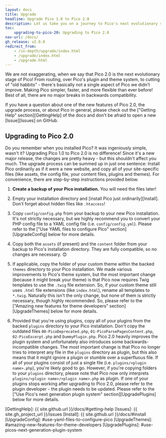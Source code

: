 ```yaml
---
layout: docs
title: Upgrade
headline: Upgrade Pico 1.0 to Pico 2.0
description: Let us take you on a journey to Pico's next evolutionary stage!
toc:
    upgrading-to-pico-20: Upgrading to Pico 2.0
nav-url: /docs/
gh_release: v2.0.0
redirect_from:
    - /in-depth/upgrade/index.html
    - /upgrade/index.html
    - /upgrade.html
---
```


We are not exaggerating, when we say that Pico 2.0 is the next evolutionary stage of Pico! From routing, over Pico's plugin and theme system, to cutting of "old habbits" - there's basically not a single aspect of Pico we didn't improve. Making Pico simpler, faster, and more flexible than ever before! Best of all, there are no major breaks in backwards compatibility.

If you have a question about one of the new features of Pico 2.0, the upgrade process, or about Pico in general, please check out the ["Getting Help" section][GettingHelp] of the docs and don't be afraid to open a new [Issue][Issues] on GitHub.

## Upgrading to Pico 2.0

Do you remember when you installed Pico? It was ingeniously simple, wasn't it? Upgrading Pico 1.0 to Pico 2.0 is no difference! Since it's a new major release, the changes are pretty heavy - but this shouldn't affect you much. The upgrade process can be summed up in just one sentence: Install Pico ordinarily as if it were a new website, and copy all of your site-specific files (like assets, the config file, your content files, plugins and themes). For convenience, there are step-by-step instructions provided below.

1. **Create a backup of your Pico installation.** You will need the files later!

2. Empty your installation directory and [install Pico just ordinarily][Install]. Don't forget about hidden files like `.htaccess`!

3. Copy `config/config.php` from your backup to your new Pico installation. It's not strictly necessary, but we highly recommend you to convert your PHP config file to a YAML config file (i.e. `config/config.yml`). Please refer to the ["Use YAML files to configure Pico" section][UpgradeConfig] below for more details.

4. Copy both the `assets` (if present) and the `content` folder from your backup to Pico's installation directory. They are fully compatible, so no changes are necessary. 😊

5. If applicable, copy the folder of your custom theme within the backed `themes` directory to your Pico installation. We made various improvements to Pico's theme system, but the most important change (because it might break your theme) is that Pico now requires Twig templates to use the `.twig` file extension. So, if your custom theme still uses `.html` file extensions (like `index.html`), rename all templates to `*.twig`. Naturally this isn't the only change, but none of them is strictly necessary, though highly recommended. So, please refer to the ["Amazing new features for theme developers" section][UpgradeThemes] below for more details.

6. Provided that you're using plugins, copy all of your plugins from the backed `plugins` directory to your Pico installation. Don't copy the outdated files `00-PicoDeprecated.php`, `01-PicoParsePagesContent.php`, `02-PicoExcerpt.php` and `DummyPlugin.php`. Pico 2.0 heavily improves the plugin system and unfortunately also introduces some backwards-incompatible changes. The most important change is that Pico no longer tries to interpret any file in the `plugins` directory as plugin, but this also means that it might ignore a plugin or stumble over a superfluous file. If all of your plugins consist of just a single file (i.e. `plugins/<plugin name>.php`), you're likely good to go. However, if you're copying folders to your `plugins` directory, please note that Pico now only interprets `plugins/<plugin name>/<plugin name>.php` as plugin. If one of your plugins stops working after upgrading to Pico 2.0, please refer to the plugin developer - the plugin needs to be updated. Please refer to the ["Use Pico's next generation plugin system" section][UpgradePlugins] below for more details.

[GettingHelp]: {{ site.github.url }}/docs/#getting-help
[Issues]: {{ site.gh_project_url }}/issues
[Install]: {{ site.github.url }}/docs/#install
[UpgradeConfig]: #use-yaml-files-to-configure-pico
[UpgradeThemes]: #amazing-new-features-for-theme-developers
[UpgradePlugins]: #use-picos-next-generation-plugin-system
